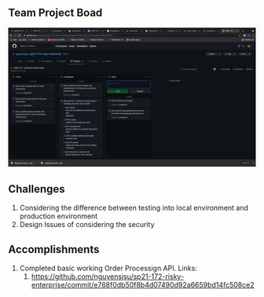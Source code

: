 ## Team Project Boad

![Card Image](../images/Chahatpreet-Week2Card.png)

## Challenges
1. Considering the difference between testing into local environment and production environment
2. Design Issues of considering the security
## Accomplishments
1. Completed basic working Order Processign API. Links:
    1. https://github.com/nguyensjsu/sp21-172-risky-enterprise/commit/e788f0db50f8b4d07490d92a6659bd14fc508ce2



